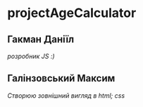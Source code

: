 # projectAgeCalculator
## Гакман Даніїл
_розробник JS :)_  


## Галінзовський Максим
_Створюю зовнішний вигляд в html; css_


